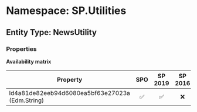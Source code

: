 # Namespace: SP.Utilities

## Entity Type: NewsUtility

### Properties

**Availability matrix**

Property | SPO | SP 2019 | SP 2016 | SP 2013
----------|:---:|:-------:|:-------:|:-------
Id4a81de82eeb94d6080ea5bf63e27023a (Edm.String) | ✅ | ✅ | ❌ | ❌